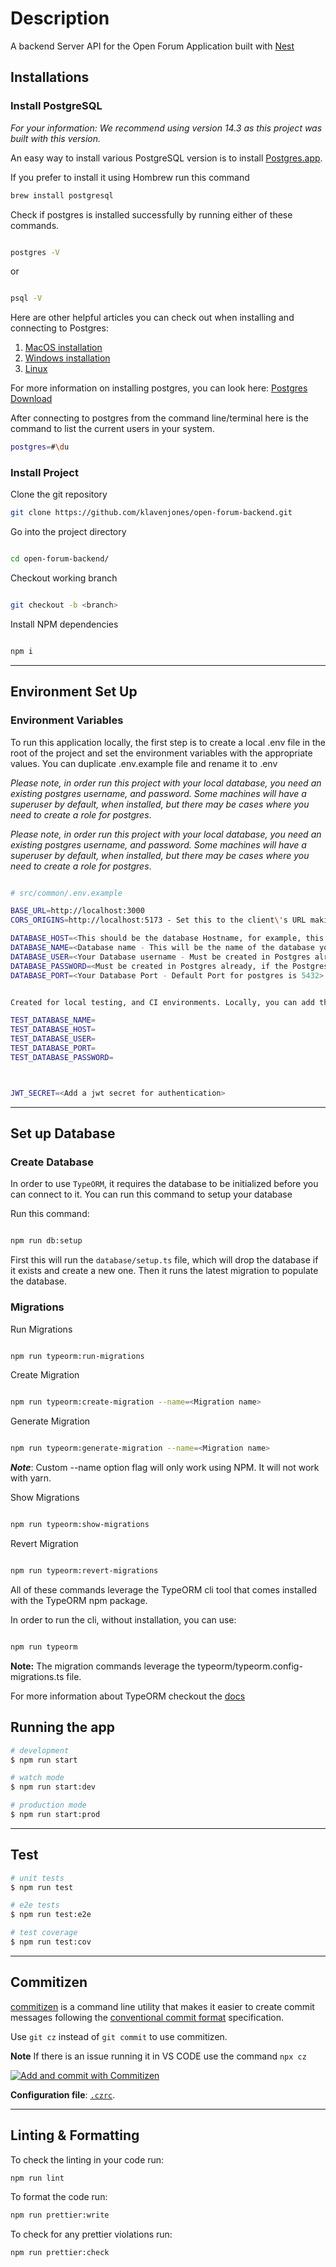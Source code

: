 # Description

A backend Server API for the Open Forum Application built with [Nest](https://github.com/nestjs/nest)

## Installations

### Install PostgreSQL

_For your information: We recommend using version 14.3 as this project was built with this version._

An easy way to install various PostgreSQL version is to install [Postgres.app](https://postgresapp.com/).

If you prefer to install it using Hombrew run this command

```sh
brew install postgresql
```

Check if postgres is installed successfully by running either of these commands.

```sh

postgres -V
```

or

```sh

psql -V
```

Here are other helpful articles you can check out when installing and connecting to Postgres:

1. [MacOS installation](https://tecadmin.net/install-postgresql-on-macos/)
2. [Windows installation](https://commandprompt.com/education/how-to-download-and-install-postgresql/)
3. [Linux](https://www.digitalocean.com/community/tutorials/how-to-install-postgresql-on-ubuntu-22-04-quickstart)

For more information on installing postgres, you can look here: [Postgres Download](https://www.postgresql.org/download/)

After connecting to postgres from the command line/terminal here is the command to list the current users in your system.

```sh
postgres=#\du
```

### Install Project

Clone the git repository

```bash
git clone https://github.com/klavenjones/open-forum-backend.git
```

Go into the project directory

```bash

cd open-forum-backend/
```

Checkout working branch

```bash

git checkout -b <branch>
```

Install NPM dependencies

```bash

npm i
```

---

## Environment Set Up

### Environment Variables

To run this application locally, the first step is to create a local .env file in the root of the project and set the environment variables with the appropriate values. You can duplicate .env.example file and rename it to .env

_Please note, in order run this project with your local database, you need an existing postgres username, and password. Some machines will have a superuser by default, when installed, but there may be cases where you need to create a role for postgres_.

_Please note, in order run this project with your local database, you need an existing postgres username, and password. Some machines will have a superuser by default, when installed, but there may be cases where you need to create a role for postgres_.

```bash

# src/common/.env.example

BASE_URL=http://localhost:3000
CORS_ORIGINS=http://localhost:5173 - Set this to the client\'s URL making the request to this server

DATABASE_HOST=<This should be the database Hostname, for example, this would be set to localhost, when running this locally>
DATABASE_NAME=<Database name - This will be the name of the database you will work with in this environment>
DATABASE_USER=<Your Database username - Must be created in Postgres already, this can be a default role, or a role you have created>
DATABASE_PASSWORD=<Must be created in Postgres already, if the Postgres role you selected has a password, you must add it here.>
DATABASE_PORT=<Your Database Port - Default Port for postgres is 5432>


Created for local testing, and CI environments. Locally, you can add the same values as above. But these values will be different when running tests in the github actions workflow.

TEST_DATABASE_NAME=
TEST_DATABASE_HOST=
TEST_DATABASE_USER=
TEST_DATABASE_PORT=
TEST_DATABASE_PASSWORD=



JWT_SECRET=<Add a jwt secret for authentication>

```

---

## Set up Database

### Create Database

In order to use `TypeORM`, it requires the database to be initialized before you can connect to it. You can run this command to setup your database

Run this command:

```bash

npm run db:setup
```

First this will run the `database/setup.ts` file, which will drop the database if it exists and create a new one. Then it runs the latest migration to populate the database.

### Migrations

Run Migrations

```bash

npm run typeorm:run-migrations
```

Create Migration

```bash

npm run typeorm:create-migration --name=<Migration name>
```

Generate Migration

```bash

npm run typeorm:generate-migration --name=<Migration name>
```

**_Note_**: Custom --name option flag will only work using NPM. It will not work with yarn.

Show Migrations

```bash

npm run typeorm:show-migrations
```

Revert Migration

```bash

npm run typeorm:revert-migrations
```

All of these commands leverage the TypeORM cli tool that comes installed with the TypeORM npm package.

In order to run the cli, without installation, you can use:

```bash

npm run typeorm
```

**Note:** The migration commands leverage the typeorm/typeorm.config-migrations.ts file.

For more information about TypeORM checkout the [docs](https://typeorm.io/)

## Running the app

```bash
# development
$ npm run start

# watch mode
$ npm run start:dev

# production mode
$ npm run start:prod
```

---

## Test

```bash
# unit tests
$ npm run test

# e2e tests
$ npm run test:e2e

# test coverage
$ npm run test:cov
```

---

## Commitizen

[commitizen](https://github.com/commitizen/cz-cli) is a command line utility that makes it easier to create commit messages following the [conventional commit format](https://conventionalcommits.org) specification.

Use `git cz` instead of `git commit` to use commitizen.

**Note** If there is an issue running it in VS CODE use the command `npx cz`

[![Add and commit with Commitizen](https://github.com/commitizen/cz-cli/raw/master/meta/screenshots/add-commit.png)](https://github.com/commitizen/cz-cli/raw/master/meta/screenshots/add-commit.png)

**Configuration file**: [`.czrc`](./.czrc).

---

## Linting & Formatting

To check the linting in your code run:

```bash
npm run lint
```

To format the code run:

```bash
npm run prettier:write
```

To check for any prettier violations run:

```bash
npm run prettier:check
```
